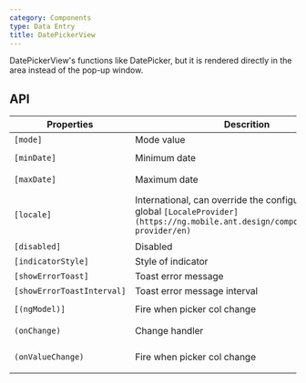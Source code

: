 ```yaml
---
category: Components
type: Data Entry
title: DatePickerView
---
```


DatePickerView's functions like DatePicker, but it is rendered directly in the area instead of the pop-up window.

## API

Properties | Descrition | Type | Default
-----------|------------|------|--------
| `[mode]`| Mode value | `'year' | 'month' | 'date' | 'time' | 'datetime'` | `'date'` |
| `[minDate]` | Minimum date | `Date` | `2000-1-1` |
| `[maxDate]` | Maximum date | `Date` | `2030-1-1` |
| `[locale]` | International, can override the configuration of the global `[LocaleProvider](https://ng.mobile.ant.design/components/locale-provider/en)` | `{DatePickerLocale: {year, month, day, hour, minute, am?, pm?}, okText, dismissText }` | - |
| `[disabled]` | Disabled | `boolean` | `false`  |
| `[indicatorStyle]` | Style of indicator | `object` | - |
| `[showErrorToast]` | Toast error message | `boolean` | `true` |
| `[showErrorToastInterval]` | Toast error message interval | `number` | `2000` |
| `[(ngModel)]` | Fire when picker col change | `Date` | `new Date()` |
| `(onChange)` | Change handler | `EventEmitter<{date: object}>` | - |
| `(onValueChange)` | Fire when picker col change | `EventEmitter<{date: object, index: string}>` | - |
